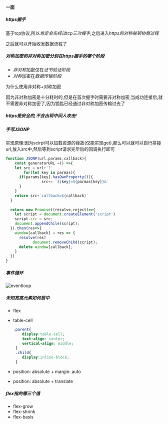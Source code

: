 #### 一面

##### https握手

基于tcp协议,所以*肯定会先经过tcp三次握手*,之后进入*https的对称秘钥协商过程*

之后就可以开始收发数据流程了

##### 对称加密和非对称加密分别在https握手的哪个阶段

* *非对称*加密仅在*证书验证阶段*
* *对称*加密在*数据传输阶段*

为什么使用非对称+对称加密

因为非对称加密是十分耗时的,但是在首次握手时需要非对称加密,当成功连接后,就不需要非对称加密了,因为钥匙已经通过非对称加密传输过去了

##### https是安全的,不会出现中间人攻击!

##### 手写JSONP

实现原理:因为scirpt可以加载资源的缘故(仅能实现get),那么可以就可以自行拼接url,放入src中,然后等到script请求完毕后的回调执行即可

```js
function JSONP(url,params,callback){
	const generatorURL =() =>{
    let src = url+'?'
		for(let key in parmas){
      if(params[key].hasOwnProperty()){
				src+= `${key}=${parmas[key]}&`
      }
    }
    return src+`callback=${callback}`
  }
  
  return new Promise((resolve,reject)=>{
    let script = document.createElement('script')
    script.src = src;
    document.appendChile(script);
  }).then(res=>{
    window[callback] = res => {
      resolve(res)
			document.removeChihd(script);
      delete window[callback];
    }
  })
}
```

##### 事件循环

![eventloop](/Users/wakeup/Documents/js-Interview/面经/eventloop.png)

##### 未知宽高元素如何居中

* flex

* table-cell

  ```css
  .parent{
      display:table-cell;
      text-align: center;
      vertical-align: middle;
   }
   .child{
      display:inline-block;
   }
  ```

* position: absolute + margin: auto

* position: absolute + translate

##### flex指的哪三个值

- flex-grow
- flex-shrink
- flex-basis
